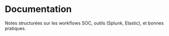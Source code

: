 # Documentation
Notes structurées sur les workflows SOC, outils (Splunk, Elastic), et bonnes pratiques.
